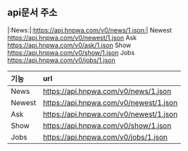 ## api문서 주소
|:News:|:https://api.hnpwa.com/v0/news/1.json:|
Newest	https://api.hnpwa.com/v0/newest/1.json
Ask	https://api.hnpwa.com/v0/ask/1.json
Show	https://api.hnpwa.com/v0/show/1.json
Jobs	https://api.hnpwa.com/v0/jobs/1.json

|기능|url|
|:---|:--|
|News|https://api.hnpwa.com/v0/news/1.json|
|Newest|https://api.hnpwa.com/v0/newest/1.json|
|Ask|https://api.hnpwa.com/v0/newest/1.json|
|Show|https://api.hnpwa.com/v0/show/1.json|
|Jobs|https://api.hnpwa.com/v0/jobs/1.json|
